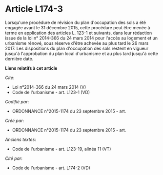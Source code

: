 # Article L174-3

Lorsqu'une procédure de révision du plan d'occupation des sols a été engagée avant le 31 décembre 2015, cette procédure peut
être menée à terme en application des articles L. 123-1 et suivants, dans leur rédaction issue de la loi n° 2014-366 du 24
mars 2014 pour l'accès au logement et un urbanisme rénové, sous réserve d'être achevée au plus tard le 26 mars 2017. Les
dispositions du plan d'occupation des sols restent en vigueur jusqu'à l'approbation du plan local d'urbanisme et au plus tard
jusqu'à cette dernière date.

**Liens relatifs à cet article**

_Cite_:

  - Loi n°2014-366  du 24 mars 2014 (V)
  - Code de l'urbanisme - art. L123-1 (VD)

_Codifié par_:

  - ORDONNANCE n°2015-1174 du 23 septembre 2015 - art.

_Créé par_:

  - ORDONNANCE n°2015-1174 du 23 septembre 2015 - art.

_Anciens textes_:

  - Code de l'urbanisme - art. L123-19, alinéa 11  (VT)

_Cité par_:

  - Code de l'urbanisme - art. L174-2 (VD)
